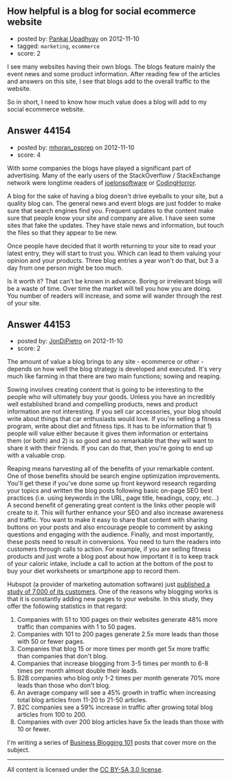## How helpful is a blog for social ecommerce website

- posted by: [Pankaj Upadhyay](https://stackexchange.com/users/-1/13102-pankaj-upadhyay) on 2012-11-10
- tagged: `marketing`, `ecommerce`
- score: 2

I see many websites having their own blogs. The blogs feature mainly the event news and some product information. After reading few of the articles and answers on this site, I see that blogs add to the overall traffic to the website.

So in short, I need to know how much value does a blog will add to my social ecommerce website. 


## Answer 44154

- posted by: [mhoran_psprep](https://stackexchange.com/users/-1/15626-mhoran-psprep) on 2012-11-10
- score: 4

<p>With some companies the blogs have played a significant part of advertising. Many of the early users of the StackOverflow / StackExchange network were longtime readers of <a href="http://www.joelonsoftware.com/" rel="nofollow">joelonsoftware</a> or <a href="http://www.codinghorror.com/blog/" rel="nofollow">CodingHorror</a>. </p>

<p>A blog for the sake of having a blog doesn't drive eyeballs to your site, but a quality blog can. The general news and event blogs are just fodder to make sure that search engines find you. Frequent updates to the content make sure that people know your site and company are alive. I have seen some sites that fake the updates. They have stale news and information, but touch the files so that they appear to be new. </p>

<p>Once people have decided that it worth returning to your site to read your latest entry, they will start to trust you. Which can lead to them valuing your opinion and your products. Three blog entries a year won't do that, but 3 a day from one person might be too much.</p>

<p>Is it worth it? That can't be known in advance. Boring or irrelevant blogs will be a waste of time. Over time the market will tell you how you are doing. You number of readers will increase, and some will wander through the rest of your site.</p>



## Answer 44153

- posted by: [JonDiPietro](https://stackexchange.com/users/-1/11642-jondipietro) on 2012-11-10
- score: 2

<p>The amount of value a blog brings to any site - ecommerce or other - depends on how well the blog strategy is developed and executed. It's very much like farming in that there are two main functions; sowing and reaping.</p>

<p>Sowing involves creating content that is going to be interesting to the people who will ultimately buy your goods. Unless you have an incredibly well established brand and compelling products, news and product information are not interesting. If you sell car accessories, your blog should write about things that car enthusiasts would love. If you're selling a fitness program, write about diet and fitness tips. It has to be information that 1) people will value either because it gives them information or entertains them (or both) and 2) is so good and so remarkable that they will want to share it with their friends. If you can do that, then you're going to end up with a valuable crop.</p>

<p>Reaping means harvesting all of the benefits of your remarkable content. One of those benefits should be search engine optimization improvements. You'll get these if you've done some up front keyword research regarding your topics and written the blog posts following basic on-page SEO best practices (i.e. using keywords in the URL, page title, headings, copy, etc...) A second benefit of generating great content is the links other people will create to it. This will further enhance your SEO and also increase awareness and traffic. You want to make it easy to share that content with sharing buttons on your posts and also encourage people to comment by asking questions and engaging with the audience. Finally, and most importantly, these posts need to result in conversions. You need to turn the readers into customers through calls to action. For example, if you are selling fitness products and just wrote a blog post about how important it is to keep track of your caloric intake, include a call to action at the bottom of the post to buy your diet worksheets or smartphone app to record them.</p>

<p>Hubspot (a provider of marketing automation software) just <a href="http://offers.hubspot.com/marketing-benchmarks-from-7000-businesses?utm_campaign=segment-enterprise" rel="nofollow">published a study of 7,000 of its customers</a>. One of the reasons why blogging works is that it is constantly adding new pages to your website. In this study, they offer the following statistics in that regard:</p>

<ol>
<li>Companies with 51 to 100 pages on their websites generate 48% more traffic than companies with 1 to 50 pages.</li>
<li>Companies with 101 to 200 pages generate 2.5x more leads than those with 50 or fewer pages.</li>
<li>Companies that blog 15 or more times per month get 5x more traffic than companies that don't blog.</li>
<li>Companies that increase blogging from 3-5 times per month to 6-8 times per month almost double their leads.</li>
<li>B2B companies who blog only 1-2 times per month generate 70% more leads than those who don't blog.</li>
<li>An average company will see a 45% growth in traffic when increasing total blog articles from 11-20 to 21-50 articles.</li>
<li>B2C companies see a 59% increase in traffic after growing total blog articles from 100 to 200.</li>
<li>Companies with over 200 blog articles have 5x the leads than those with 10 or fewer.</li>
</ol>

<p>I'm writing a series of <a href="http://blog.domesticatingit.com/Internet-Marketing-Blog/bid/163408/Business-Blogging-101-Introduction" rel="nofollow">Business Blogging 101</a> posts that cover more on the subject.</p>




---

All content is licensed under the [CC BY-SA 3.0 license](https://creativecommons.org/licenses/by-sa/3.0/).
